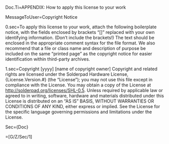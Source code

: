 Doc.Ti=APPENDIX: How to apply this license to your work

MessageToUser=Copyright Notice

0.sec=To apply this license to your work, attach the following boilerplate notice, with the fields enclosed by brackets “[]” replaced with your own identifying information. (Don’t include the brackets!) The text should be enclosed in the appropriate comment syntax for the file format. We also recommend that a file or class name and description of purpose be included on the same “printed page” as the copyright notice for easier identification within third-party archives.

1.sec=Copyright [yyyy] [name of copyright owner] Copyright and related rights are licensed under the Solderpad Hardware License, {License.Version.#}  (the “License”); you may not use this file except in compliance with the License.    You may obtain a copy of the License at <a href="http://solderpad.org/licenses/SHL-0.5">http://solderpad.org/licenses/SHL-0.5</a>. Unless required by applicable law or agreed to in writing, software, hardware and materials distributed under this License is distributed on an “AS IS” BASIS, WITHOUT WARRANTIES OR CONDITIONS OF ANY KIND, either express or implied.    See the License for the specific language governing permissions and limitations under the License. 

Sec={Doc}

=[G/Z/Sec/1]
